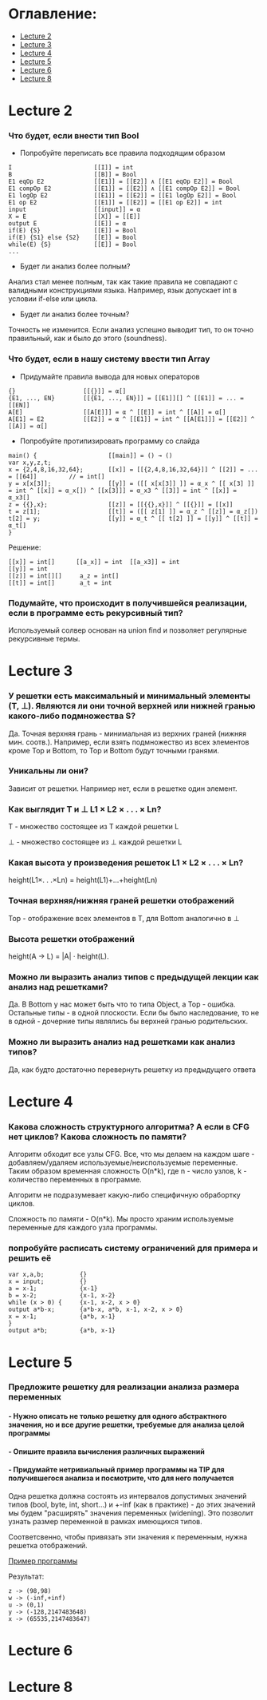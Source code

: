 # Оглавление:

- [Lecture 2](#lec_2)
- [Lecture 3](#lec_3)
- [Lecture 4](#lec_4)
- [Lecture 5](#lec_5)
- [Lecture 6](#lec_6)
- [Lecture 8](#lec_8)

# <a name="lec_2"></a> Lecture 2

### Что будет, если внести тип Bool

- Попробуйте переписать все правила подходящим образом

```
I                       [[I]] = int
B                       [[B]] = Bool
E1 eqOp E2              [[E1]] = [[E2]] ∧ [[E1 eqOp E2]] = Bool
E1 compOp E2            [[E1]] = [[E2]] ∧ [[E1 compOp E2]] = Bool
E1 logOp E2             [[E1]] = [[E2]] = [[E1 logOp E2]] = Bool
E1 op E2                [[E1]] = [[E2]] = [[E1 op E2]] = int
input                   [[input]] = α
X = E                   [[X]] = [[E]]
output E                [[E]] = α
if(E) {S}               [[E]] = Bool
if(E) {S1} else {S2}    [[E]] = Bool
while(E) {S}            [[E]] = Bool
...
```

- Будет ли анализ более полным?

Анализ стал менее полным, так как такие правила не совпадают с валидными конструкциями языка. Например, язык допускает
int в условии if-else или цикла.

- Будет ли анализ более точным?

Точность не изменится. Если анализ успешно выводит тип, то он точно правильный, как и было до этого (soundness).

### Что будет, если в нашу систему ввести тип Array

- Придумайте правила вывода для новых операторов

```
{}                   [[{}]] = α[]
{E1, ..., EN}        [[{E1, ..., EN}]] = [[E1]][] ^ [[E1]] = ... = [[EN]]
A[E]                 [[A[E]]] = α ^ [[E]] = int ^ [[A]] = α[]
A[E1] = E2           [[E2]] = α ^ [[E1]] = int ^ [[A[E1]]] = [[E2]] ^ [[A]] = α[]
```

- Попробуйте протипизировать программу со слайда

```
main() {                    [[main]] = () → ()
var x,y,z,t;
x = {2,4,8,16,32,64};       [[x]] = [[{2,4,8,16,32,64}]] ^ [[2]] = ... = [[64]]         // = int[]
y = x[x[3]];                [[y]] = ([[ x[x[3]] ]] = α_x ^ [[ x[3] ]] = int ^ [[x]] = α_x[]) ^ [[x[3]]] = α_x3 ^ [[3]] = int ^ [[x]] = α_x3[]
z = {{},x};                 [[z]] = [[{{},x}]] ^ [[{}]] = [[x]]
t = z[1];                   [[t]] = ([[ z[1] ]] = α_z ^ [[z]] = α_z[])
t[2] = y;                   [[y]] = α_t ^ [[ t[2] ]] = [[y]] ^ [[t]] = α_t[]
}
```

Решение:

```
[[x]] = int[]      [[a_x]] = int  [[a_x3]] = int
[[y]] = int          
[[z]] = int[][]     a_z = int[]
[[t]] = int[]       a_t = int
```

### Подумайте, что происходит в получившейся реализации, если в программе есть рекурсивный тип?

Используемый солвер основан на union find и позволяет регулярные рекурсивные термы.

# <a name="lec_3"></a> Lecture 3

### У решетки есть максимальный и минимальный элементы (T, ⊥). Являются ли они точной верхней или нижней гранью какого-либо подмножества S?

Да. Точная верхняя грань - минимальная из верхних граней (нижняя мин. соотв.). Например, если взять подмножество из всех
элементов кроме Top и Bottom, то Top и Bottom будут точными гранями.

### Уникальны ли они?

Зависит от решетки. Например нет, если в решетке один элемент.

### Как выглядит T и ⊥ L1 × L2 × . . . × Ln?

T - множество состоящее из T каждой решетки L

⊥ - множество состоящее из ⊥ каждой решетки L

### Какая высота у произведения решеток L1 × L2 × . . . × Ln?

height(L1×. . .×Ln) = height(L1)+...+height(Ln)

### Точная верхняя/нижняя граней решетки отображений

Top - отображение всех элементов в T, для Bottom аналогично в ⊥

### Высота решетки отображений

height(A → L) = |A| · height(L).

### Можно ли выразить анализ типов с предыдущей лекции как анализ над решетками?

Да. В Bottom у нас может быть что то типа Object, а Top - ошибка. Остальные типы - в одной плоскости. Если бы было
наследование, то не в одной - дочерние типы являлись бы верхней гранью родительских.

### Можно ли выразить анализ над решетками как анализ типов?

Да, как будто достаточно перевернуть решетку из предыдущего ответа

# <a name="lec_4"></a> Lecture 4

### Какова сложность структурного алгоритма? А если в CFG нет циклов? Какова сложность по памяти?

Алгоритм обходит все узлы CFG. Все, что мы делаем на каждом шаге - добавляем/удаляем используемые/неиспользуемые переменные.
Таким образом временная сложность O(n*k), где n - число узлов, k - количество переменных в программе. 

Алгоритм не подразумевает какую-либо специфичную обрабортку циклов.

Сложность по памяти - O(n*k). Мы просто храним используемые переменные для каждого узла программы.

###  попробуйте расписать систему ограничений для примера и решить её

```
var x,a,b;          {}
x = input;          {}
a = x-1;            {x-1}
b = x-2;            {x-1, x-2}
while (x > 0) {     {x-1, x-2, x > 0}
output a*b-x;       {a*b-x, a*b, x-1, x-2, x > 0}
x = x-1;            {a*b, x-1}
}
output a*b;         {a*b, x-1}
```

# <a name="lec_5"></a> Lecture 5

### Предложите решетку для реализации анализа размера переменных

#### - Нужно описать не только решетку для одного абстрактного значения, но и все другие решетки, требуемые для анализа целой программы

#### - Опишите правила вычисления различных выражений

#### - Придумайте нетривиальный пример программы на TIP для получившегося анализа и посмотрите, что для него получается

Одна решетка должна состоять из интервалов допустимых значений типов (bool, byte, int, short...) и +-inf (как в
практике) - до этих значений мы будем "расширять" значения переменных (widening). Это позволит узнать размер переменной в рамках имеющихся типов.

Соответсвенно, чтобы привязать эти значения к переменным, нужна решетка отображений.

[Пример программы](./examples/lec5varsize.tip)

Результат:
```
z -> (98,98)
w -> (-inf,+inf)
u -> (0,1)
y -> (-128,2147483648)
x -> (65535,2147483647)
```

# <a name="lec_6"></a> Lecture 6

# <a name="lec_8"></a> Lecture 8
